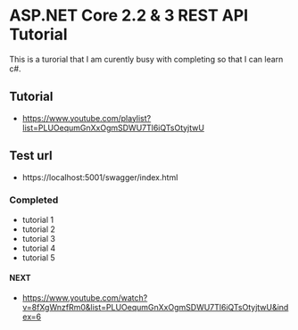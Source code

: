 # ASP.NET Core 2.2 & 3 REST API Tutorial

This is a turorial that I am curently busy with completing so that I can learn c#.

## Tutorial
- https://www.youtube.com/playlist?list=PLUOequmGnXxOgmSDWU7Tl6iQTsOtyjtwU

## Test url
- https://localhost:5001/swagger/index.html



### Completed
- tutorial 1
- tutorial 2
- tutorial 3
- tutorial 4
- tutorial 5

#### NEXT
- https://www.youtube.com/watch?v=8fXgWnzfRm0&list=PLUOequmGnXxOgmSDWU7Tl6iQTsOtyjtwU&index=6
